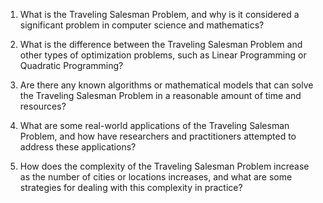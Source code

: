 

1. What is the Traveling Salesman Problem, and why is it considered a significant problem in computer science and mathematics?

2. What is the difference between the Traveling Salesman Problem and other types of optimization problems, such as Linear Programming or Quadratic Programming?

3. Are there any known algorithms or mathematical models that can solve the Traveling Salesman Problem in a reasonable amount of time and resources?

4. What are some real-world applications of the Traveling Salesman Problem, and how have researchers and practitioners attempted to address these applications?

5. How does the complexity of the Traveling Salesman Problem increase as the number of cities or locations increases, and what are some strategies for dealing with this complexity in practice?